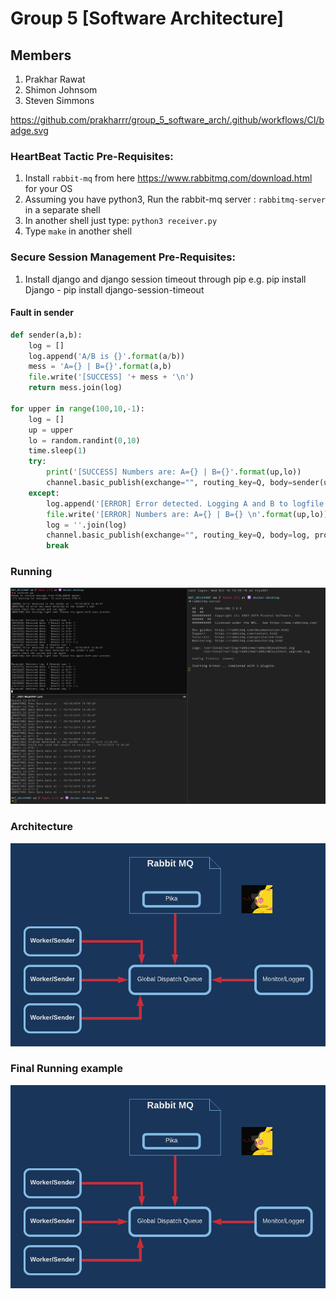 # Group 5 [Software Architecture]
## Members
1. Prakhar Rawat
2. Shimon Johnsom
3. Steven Simmons

https://github.com/prakharrr/group_5_software_arch/.github/workflows/CI/badge.svg

### HeartBeat Tactic Pre-Requisites:
 1. Install `rabbit-mq` from here https://www.rabbitmq.com/download.html for your OS
 2. Assuming you have python3, Run the rabbit-mq server : `rabbitmq-server` in a separate shell
 3. In another shell just type: `python3 receiver.py`
 4. Type `make` in another shell

### Secure Session Management Pre-Requisites:
 1. Install django and django session timeout through pip
    e.g. pip install Django
        - pip install django-session-timeout

#### Fault in sender

```python
def sender(a,b):
    log = []
    log.append('A/B is {}'.format(a/b))
    mess = 'A={} | B={}'.format(a,b)
    file.write('[SUCCESS] '+ mess + '\n')
    return mess.join(log)

for upper in range(100,10,-1):
    log = []
    up = upper
    lo = random.randint(0,10)
    time.sleep(1)
    try:
        print('[SUCCESS] Numbers are: A={} | B={}'.format(up,lo))
        channel.basic_publish(exchange="", routing_key=Q, body=sender(up,lo), properties=pika.BasicProperties(delivery_mode=1)) 
    except:
        log.append('[ERROR] Error detected. Logging A and B to logfile!')
        file.write('[ERROR] Numbers are: A={} | B={} \n'.format(up,lo))
        log = ''.join(log)
        channel.basic_publish(exchange="", routing_key=Q, body=log, properties=pika.BasicProperties(delivery_mode=1))   
        break
```

### Running 

![alt text](https://github.com/prakharrr/group_5_software_arch/blob/master/assets/process_all.png "Running instance")

### Architecture
![alt text](https://github.com/prakharrr/group_5_software_arch/blob/master/assets/HB.png "Architecture")

### Final Running example
![alt text](https://github.com/prakharrr/group_5_software_arch/blob/master/assets/HB.png "Detection of HeartBeat")

